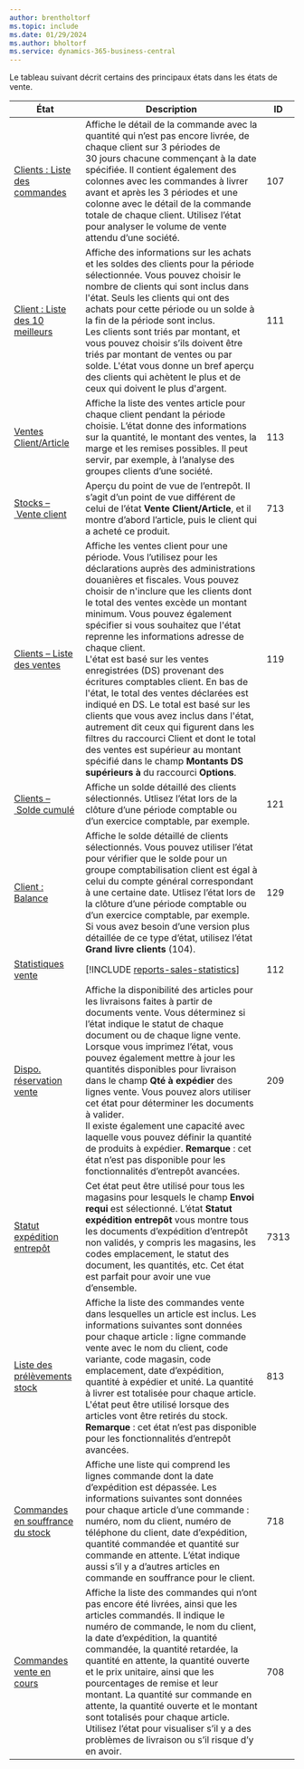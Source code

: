 ```yaml
---
author: brentholtorf
ms.topic: include
ms.date: 01/29/2024
ms.author: bholtorf
ms.service: dynamics-365-business-central
---
```


Le tableau suivant décrit certains des principaux états dans les états de vente.

| État | Description | ID | 
|---------|---------|---------|
|[Clients : Liste des commandes](https://businesscentral.dynamics.com?report=107)| Affiche le détail de la commande avec la quantité qui n’est pas encore livrée, de chaque client sur 3 périodes de 30 jours chacune commençant à la date spécifiée. Il contient également des colonnes avec les commandes à livrer avant et après les 3 périodes et une colonne avec le détail de la commande totale de chaque client. Utilisez l’état pour analyser le volume de vente attendu d’une société. |107|
|[Client : Liste des 10 meilleurs](https://businesscentral.dynamics.com?report=111)| Affiche des informations sur les achats et les soldes des clients pour la période sélectionnée. Vous pouvez choisir le nombre de clients qui sont inclus dans l'état. Seuls les clients qui ont des achats pour cette période ou un solde à la fin de la période sont inclus.<br>Les clients sont triés par montant, et vous pouvez choisir s’ils doivent être triés par montant de ventes ou par solde. L'état vous donne un bref aperçu des clients qui achètent le plus et de ceux qui doivent le plus d'argent.|111|
|[Ventes Client/Article](https://businesscentral.dynamics.com?report=113)|Affiche la liste des ventes article pour chaque client pendant la période choisie. L’état donne des informations sur la quantité, le montant des ventes, la marge et les remises possibles. Il peut servir, par exemple, à l’analyse des groupes clients d’une société.|113|
|[Stocks – Vente client](https://businesscentral.dynamics.com?report=713)|Aperçu du point de vue de l’entrepôt. Il s’agit d’un point de vue différent de celui de l’état **Vente Client/Article**, et il montre d’abord l’article, puis le client qui a acheté ce produit.|713|
|[Clients – Liste des ventes](https://businesscentral.dynamics.com?report=119)|Affiche les ventes client pour une période. Vous l’utilisez pour les déclarations auprès des administrations douanières et fiscales. Vous pouvez choisir de n'inclure que les clients dont le total des ventes excède un montant minimum. Vous pouvez également spécifier si vous souhaitez que l'état reprenne les informations adresse de chaque client.<br>L'état est basé sur les ventes enregistrées (DS) provenant des écritures comptables client. En bas de l'état, le total des ventes déclarées est indiqué en DS. Le total est basé sur les clients que vous avez inclus dans l'état, autrement dit ceux qui figurent dans les filtres du raccourci Client et dont le total des ventes est supérieur au montant spécifié dans le champ **Montants DS supérieurs à** du raccourci **Options**.|119|
|[Clients – Solde cumulé](https://businesscentral.dynamics.com?report=121)|Affiche un solde détaillé des clients sélectionnés. Utlisez l’état lors de la clôture d’une période comptable ou d’un exercice comptable, par exemple.|121|
|[Client : Balance](https://businesscentral.dynamics.com?report=129)|Affiche le solde détaillé de clients sélectionnés. Vous pouvez utiliser l’état pour vérifier que le solde pour un groupe comptabilisation client est égal à celui du compte général correspondant à une certaine date. Utlisez l’état lors de la clôture d’une période comptable ou d’un exercice comptable, par exemple. Si vous avez besoin d’une version plus détaillée de ce type d’état, utilisez l’état **Grand livre clients** (104).| 129 |
|[Statistiques vente](https://businesscentral.dynamics.com?report=112)|[!INCLUDE [reports-sales-statistics](reports-sales-statistics.md)] | 112|
|[Dispo. réservation vente](https://businesscentral.dynamics.com?report=209)|Affiche la disponibilité des articles pour les livraisons faites à partir de documents vente. Vous déterminez si l’état indique le statut de chaque document ou de chaque ligne vente. Lorsque vous imprimez l’état, vous pouvez également mettre à jour les quantités disponibles pour livraison dans le champ **Qté à expédier** des lignes vente. Vous pouvez alors utiliser cet état pour déterminer les documents à valider.<br>Il existe également une capacité avec laquelle vous pouvez définir la quantité de produits à expédier. **Remarque** : cet état n’est pas disponible pour les fonctionnalités d’entrepôt avancées.| 209 |
|[Statut expédition entrepôt](https://businesscentral.dynamics.com?report=7313)|Cet état peut être utilisé pour tous les magasins pour lesquels le champ **Envoi requi** est sélectionné. L’état **Statut expédition entrepôt** vous montre tous les documents d’expédition d’entrepôt non validés, y compris les magasins, les codes emplacement, le statut des document, les quantités, etc. Cet état est parfait pour avoir une vue d’ensemble.| 7313 |
|[Liste des prélèvements stock](https://businesscentral.dynamics.com?report=813)|Affiche la liste des commandes vente dans lesquelles un article est inclus. Les informations suivantes sont données pour chaque article : ligne commande vente avec le nom du client, code variante, code magasin, code emplacement, date d’expédition, quantité à expédier et unité. La quantité à livrer est totalisée pour chaque article. L'état peut être utilisé lorsque des articles vont être retirés du stock.<br>**Remarque** : cet état n’est pas disponible pour les fonctionnalités d’entrepôt avancées.|813|
|[Commandes en souffrance du stock](https://businesscentral.dynamics.com?report=718)|Affiche une liste qui comprend les lignes commande dont la date d’expédition est dépassée. Les informations suivantes sont données pour chaque article d’une commande : numéro, nom du client, numéro de téléphone du client, date d’expédition, quantité commandée et quantité sur commande en attente. L’état indique aussi s’il y a d’autres articles en commande en souffrance pour le client.|718|
|[Commandes vente en cours](https://businesscentral.dynamics.com?report=708)|Affiche la liste des commandes qui n’ont pas encore été livrées, ainsi que les articles commandés. Il indique le numéro de commande, le nom du client, la date d’expédition, la quantité commandée, la quantité retardée, la quantité en attente, la quantité ouverte et le prix unitaire, ainsi que les pourcentages de remise et leur montant. La quantité sur commande en attente, la quantité ouverte et le montant sont totalisés pour chaque article. Utilisez l’état pour visualiser s’il y a des problèmes de livraison ou s’il risque d’y en avoir.|708|
